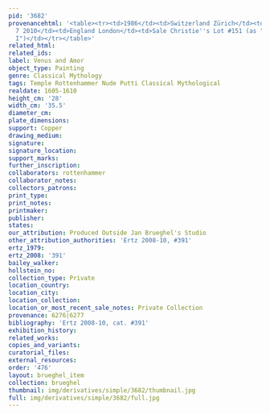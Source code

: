 ```yaml
---
pid: '3682'
provenancehtml: '<table><tr><td>1986</td><td>Switzerland Zürich</td><td>Meissner Gallery</td></tr><tr><td>Jul
  7 2010</td><td>England London</td><td>Sale Christie''s Lot #151 (as "Hans Rottenhammer
  I")</td></tr></table>'
related_html:
related_ids:
label: Venus and Amor
object_type: Painting
genre: Classical Mythology
tags: Temple Rottenhammer Nude Putti Classical Mythological
realdate: 1605-1610
height_cm: '28'
width_cm: '35.5'
diameter_cm:
plate_dimensions:
support: Copper
drawing_medium:
signature:
signature_location:
support_marks:
further_inscription:
collaborators: rottenhammer
collaborator_notes:
collectors_patrons:
print_type:
print_notes:
printmaker:
publisher:
states:
our_attribution: Produced Outside Jan Brueghel's Studio
other_attribution_authorities: 'Ertz 2008-10, #391'
ertz_1979:
ertz_2008: '391'
bailey_walker:
hollstein_no:
collection_type: Private
location_country:
location_city:
location_collection:
location_or_most_recent_sale_notes: Private Collection
provenance: 6276|6277
bibliography: 'Ertz 2008-10, cat. #391'
exhibition_history:
related_works:
copies_and_variants:
curatorial_files:
external_resources:
order: '476'
layout: brueghel_item
collection: brueghel
thumbnail: img/derivatives/simple/3682/thumbnail.jpg
full: img/derivatives/simple/3682/full.jpg
---
```

